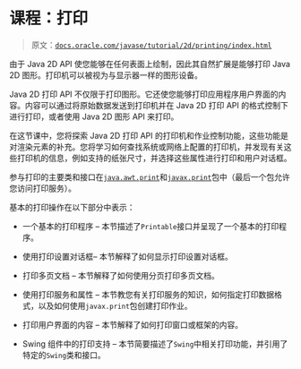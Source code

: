# 课程：打印

> 原文：[`docs.oracle.com/javase/tutorial/2d/printing/index.html`](https://docs.oracle.com/javase/tutorial/2d/printing/index.html)

由于 Java 2D API 使您能够在任何表面上绘制，因此其自然扩展是能够打印 Java 2D 图形。打印机可以被视为与显示器一样的图形设备。

Java 2D 打印 API 不仅限于打印图形。它还使您能够打印应用程序用户界面的内容。内容可以通过将原始数据发送到打印机并在 Java 2D 打印 API 的格式控制下进行打印，或者使用 Java 2D 图形 API 来打印。

在这节课中，您将探索 Java 2D 打印 API 的打印机和作业控制功能，这些功能是对渲染元素的补充。您将学习如何查找系统或网络上配置的打印机，并发现有关这些打印机的信息，例如支持的纸张尺寸，并选择这些属性进行打印和用户对话框。

参与打印的主要类和接口在[`java.awt.print`](https://docs.oracle.com/javase/8/docs/api/java/awt/print/package-frame.html)和[`javax.print`](https://docs.oracle.com/javase/8/docs/api/javax/print/package-frame.html)包中（最后一个包允许您访问打印服务）。

基本的打印操作在以下部分中表示：

+   一个基本的打印程序 – 本节描述了`Printable`接口并呈现了一个基本的打印程序。

+   使用打印设置对话框– 本节解释了如何显示打印设置对话框。

+   打印多页文档 – 本节解释了如何使用分页打印多页文档。

+   使用打印服务和属性 – 本节教您有关打印服务的知识，如何指定打印数据格式，以及如何使用`javax.print`包创建打印作业。

+   打印用户界面的内容 – 本节解释了如何打印窗口或框架的内容。

+   Swing 组件中的打印支持 – 本节简要描述了`Swing`中相关打印功能，并引用了特定的`Swing`类和接口。
